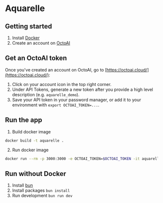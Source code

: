 # Aquarelle

## Getting started

1. Install [Docker](https://docs.docker.com/engine/install/)
2. Create an account on [OctoAI](https://octoai.cloud/)

## Get an OctoAI token

Once you've created an account on OctoAI, go to [https://octoai.cloud/](https://octoai.cloud/):
1. Click on your account icon in the top right corner.
2. Under API Tokens, generate a new token after you provide a high level description (e.g. `aquarelle_demo`).
3. Save your API token in your password manager, or add it to your environment with `export OCTOAI_TOKEN=...`.

## Run the app

1. Build docker image
```bash
docker build -t aquarelle .
```

2. Run docker image
```bash
docker run --rm -p 3000:3000 -e OCTOAI_TOKEN=$OCTOAI_TOKEN -it aquarelle
```

## Run without Docker

1. Install [bun](https://bun.sh/docs/installation)
2. Install packages `bun install`
3. Run development `bun run dev`
